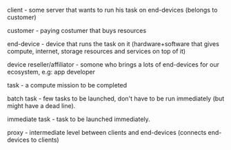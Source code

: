 
client - some server that wants to run his task on end-devices (belongs to customer)

customer - paying costumer that buys resources

end-device - device that runs the task on it (hardware+software that gives compute, internet, storage resources and services on top of it)

device reseller/affiliator - somone who brings a lots of end-devices for our ecosystem, e.g: app developer

task - a compute mission to be completed

batch task - few tasks to be launched, don't have to be run immediately (but might have a dead line).

immediate task - task to be launched immediately.

proxy - intermediate level between clients and end-devices (connects end-devices to clients)
